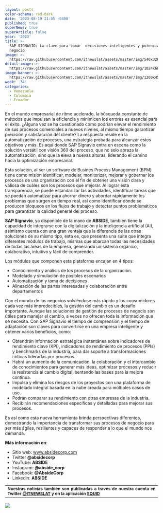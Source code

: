 ```yaml
---
layout: posts
color-schema: red-dark
date: '2023-08-19 21:05 -0400'
published: true
superNews: true
superArticle: false
year: '2023'
title: >-
  SAP SIGNAVIO: La clave para tomar  decisiones inteligentes y potenciar tu
  negocio
image: >-
  https://raw.githubusercontent.com/itnewslat/assets/master/img/540x320/ABSIDE-SAP-SIGNAVIO-p.jpg
detail-image: >-
  https://raw.githubusercontent.com/itnewslat/assets/master/img/1024x680/ABSIDE-SAP-SIGNAVIO-g.jpg
image-banner: >-
  https://raw.githubusercontent.com/itnewslat/assets/master/img/1200x450/ABSIDE-SAP-SIGNAVIO.jpg
week: '34'
categories:
  - Venezuela
  - Colombia
  - Ecuador
---
```

En el mundo empresarial de ritmo acelerado, la búsqueda constante de métodos que impulsan la eficiencia y minimicen los errores es esencial para el éxito. ¿Alguna vez se ha cuestionado cómo podrían elevar el rendimiento de sus procesos comerciales a nuevos niveles, al mismo tiempo garantizar precisión y satisfacción del cliente? La respuesta reside en la automatización de procesos, una estrategia probada para alcanzar estos objetivos y más. Es aquí donde SAP Signavio entra en escena como la solución versátil con visión 360 del proceso, que no solo abraza la automatización, sino que la eleva a nuevas alturas, liderando el camino hacia la optimización empresarial.

Esta solución, al ser un software de Busines Process Management (BPM) tiene como misión identificar, modelar, monitorizar, mejorar y gobernar los procesos de una organización con el fin de obtener una visión clara y valiosa de cuáles son los procesos que mejorar. Al lograr esta transparencia, se puede estandarizar las actividades, identificar tareas que se puedan automatizar para ahorrar dinero y abordar rápidamente los problemas que surgen en tiempo real, así como identificar dónde se producen bloqueos en los flujos de trabajo y detectar puntos problemáticos para garantizar la calidad general del proceso.

**SAP Signavio**,  ya disponible de la mano de **ABSIDE**,  también tiene la capacidad de integrarse con la digitalización y la inteligencia artificial (AI), asimismo cuenta con una gran ventaja que la diferencia de las otras soluciones de su mismo tipo, esta es, que presenta una suite que integra diferentes módulos de trabajo, mismas que abarcan todas las necesidades de todas las áreas de la empresa, generando un sistema orgánico, colaborativo, intuitivo y fácil de comprender.

Los módulos que componen esta plataforma encajan en 4 tipos:

- Conocimiento y análisis de los procesos de la organización.
- Modelado y simulación de posibles escenarios 
- Automatización y toma de decisiones
- Alineación de las partes interesadas y colaboración entre departamentos

Con el mundo de los negocios volviéndose más rápido y los consumidores cada vez más impredecibles, la gestión del cambio es un desafío importante. Aunque las soluciones de gestión de procesos de negocio son útiles para manejar el cambio, a veces no ofrecen toda la información que se necesita. Con SAP Signavio el tiempo de comprensión y el tiempo de adaptación son claves para convertirse en una empresa inteligente y obtener varios beneficios, como:

- Obtendrán información estratégica instantánea sobre indicadores de rendimiento clave (KPI), indicadores de rendimiento de procesos (PPIs) y benchmarks de la industria, para dar soporte a transformaciones críticas lideradas por procesos.
- Habrá un aumento de la comunicación, la colaboración y el intercambio de conocimientos para generar más ideas, optimizar procesos y reducir la resistencia al cambio digital, sentando las bases para la mejora continua.
- Impulsa y elimina los riesgos de los proyectos con una plataforma de modelado integral basada en la nube creada para múltiples casos de uso.
- Podrán comparar su rendimiento con otras empresas de la industria.
- Recibirán recomendaciones específicas y detalladas para mejorar sus procesos.

Es así como esta nueva herramienta brinda perspectivas diferentes, demostrando la importancia de transformar sus procesos de negocio para ser más ágiles, resilientes y capaces de responder a lo que el mundo nos demanda.

**Más información en**:
- Sitio web: www.absidecorp.com
- Twitter **@absidecorp**
- YouTube: **ABSIDE**
- Instagram: **@abside_corp**
- Facebook: **@AbsideCorp**
- Linkedin: **ABSIDE**

<table style="height: 42px;" width="569">
<tbody>
<tr>
<td style="text-align: justify;"><sub><strong>Nuestras noticias también son publicadas a través de nuestra cuenta en Twitter <a href="https://twitter.com/itnewslat?lang=es">@ITNEWSLAT</a> y en la aplicación <a href="https://squidapp.co/en/">SQUID</a></strong></sub></td>
</tr>
</tbody>
</table>

<img src="https://tracker.metricool.com/c3po.jpg?hash=56f88a41e39ab42c063cc51676587a04"/>

